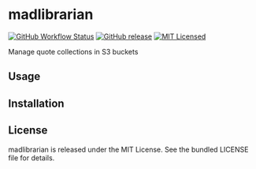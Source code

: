 madlibrarian
=========

[![GitHub Workflow Status](https://img.shields.io/actions/github/workflow/status/akerl/madlibrarian/build.yml?branch=main)](https://github.com/akerl/madlibrarian/actions)
[![GitHub release](https://img.shields.io/github/release/akerl/madlibrarian.svg)](https://github.com/akerl/madlibrarian/releases)
[![MIT Licensed](https://img.shields.io/badge/license-MIT-green.svg)](https://tldrlegal.com/license/mit-license)

Manage quote collections in S3 buckets

## Usage

## Installation

## License

madlibrarian is released under the MIT License. See the bundled LICENSE file for details.
